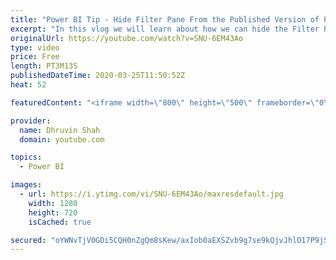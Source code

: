 ```yaml
---
title: "Power BI Tip - Hide Filter Pane From the Published Version of Power BI Report"
excerpt: "In this vlog we will learn about how we can hide the Filter Pane from the published version of the Power BI report. Sometimes there are situations in which we have set our Visual, Page or Report level filter as a part of development logic and we wish that end user should not able to change those values."
originalUrl: https://youtube.com/watch?v=SNU-6EM43Ao
type: video
price: Free
length: PT3M13S
publishedDateTime: 2020-03-25T11:50:52Z
heat: 52

featuredContent: "<iframe width=\"800\" height=\"500\" frameborder=\"0\" src=\"https://www.youtube.com/embed/SNU-6EM43Ao\" allow=\"accelerometer; autoplay; encrypted-media; gyroscope; picture-in-picture\" allowfullscreen></iframe>"

provider:
  name: Dhruvin Shah
  domain: youtube.com

topics:
  - Power BI

images:
  - url: https://i.ytimg.com/vi/SNU-6EM43Ao/maxresdefault.jpg
    width: 1280
    height: 720
    isCached: true

secured: "oYWNvTjV0GDi5CQH0nZgQm8sKew/axIob0aEXSZvb9g7se9kQjvJhlO17P9jSwTjNQ4KpJZx/5TVZszkjdHjePixyTVWdysAhLKPqtz2zDgkCMIJCXuhEb1tTI4CuPDFWQ1vURzRey+mhV/pPimtXVEkH/Kk+K8DmjouvJ//nuzg0SRYiYqywvamBTAi+vH2ZPqGtlyqPijxcw9CY14LnBuo/sswMOy6puMEfObzHBAZMCXLwaFfqSSTScKECZzdVSc7MSxqoY0lnOORMz0nCIpLTmqGzCfJwsmtkRijozQqMsxnaOyP8K7hsuO4aPResR0UsqHBzKJJ09KBXE+zizPozeKymstSe2JVXw6ePZfUHf3CS8i5Bc+8OhPSZePPLGkxU//U+tPRmZTYwvsRHgM6+SWEfh7LoT9IjslgQO4=;DvDVuaFAbkd7PHojcMjD3Q=="
---
```


